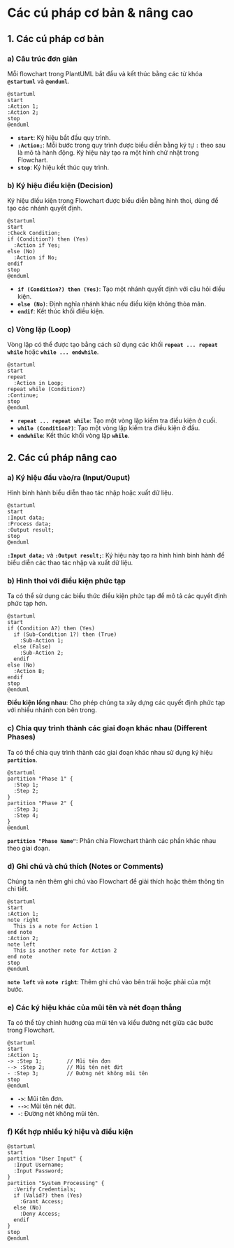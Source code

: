 # Các cú pháp cơ bản & nâng cao

## 1. Các cú pháp cơ bản

### a) Câu trúc đơn giản

Mỗi flowchart trong PlantUML bắt đầu và kết thúc bằng các từ khóa **`@startuml`** và **`@enduml`**.

```plant-uml
@startuml
start
:Action 1;
:Action 2;
stop
@enduml
```

* **`start`**: Ký hiệu bắt đầu quy trình.
* **`:Action;`**: Mỗi bước trong quy trình được biểu diễn bằng ký tự `:` theo sau là mô tả hành động. Ký hiệu này tạo ra một hình chữ nhật trong Flowchart.
* **`stop`**: Ký hiệu kết thúc quy trình.

### b) Ký hiệu điều kiện (Decision)

Ký hiệu điều kiện trong Flowchart được biểu diễn bằng hình thoi, dùng để tạo các nhánh quyết định.

```plant-uml
@startuml
start
:Check Condition;
if (Condition?) then (Yes)
  :Action if Yes;
else (No)
  :Action if No;
endif
stop
@enduml
```

* **`if (Condition?) then (Yes)`**: Tạo một nhánh quyết định với câu hỏi điều kiện.
* **`else (No)`**: Định nghĩa nhánh khác nếu điều kiện không thỏa mãn.
* **`endif`**: Kết thúc khối điều kiện.

### c) Vòng lặp (Loop)

Vòng lặp có thể được tạo bằng cách sử dụng các khối **`repeat ... repeat while`** hoặc **`while ... endwhile`**.

```plant-uml
@startuml
start
repeat
  :Action in Loop;
repeat while (Condition?)
:Continue;
stop
@enduml
```

* **`repeat ... repeat while`**: Tạo một vòng lặp kiểm tra điều kiện ở cuối.
* **`while (Condition?)`**: Tạo một vòng lặp kiểm tra điều kiện ở đầu.
* **`endwhile`**: Kết thúc khối vòng lặp **`while`**.

## 2. Các cú pháp nâng cao

### a) Ký hiệu đầu vào/ra (Input/Ouput)

Hình bình hành biểu diễn thao tác nhập hoặc xuất dữ liệu.

```plant-uml
@startuml
start
:Input data;
:Process data;
:Output result;
stop
@enduml
```

**`:Input data;`** và **`:Output result;`**: Ký hiệu này tạo ra hình hình bình hành để biểu diễn các thao tác nhập và xuất dữ liệu.

### b) Hình thoi với điều kiện phức tạp

Ta có thể sử dụng các biểu thức điều kiện phức tạp để mô tả các quyết định phức tạp hơn.

```plant-uml
@startuml
start
if (Condition A?) then (Yes)
  if (Sub-Condition 1?) then (True)
    :Sub-Action 1;
  else (False)
    :Sub-Action 2;
  endif
else (No)
  :Action B;
endif
stop
@enduml
```

**Điều kiện lồng nhau**: Cho phép chúng ta xây dựng các quyết định phức tạp với nhiều nhánh con bên trong.

### c) Chia quy trình thành các giai đoạn khác nhau (Different Phases)

Ta có thể chia quy trình thành các giai đoạn khác nhau sử dụng ký hiệu **`partition`**.

```plant-uml
@startuml
partition "Phase 1" {
  :Step 1;
  :Step 2;
}
partition "Phase 2" {
  :Step 3;
  :Step 4;
}
@enduml
```

**`partition "Phase Name"`**: Phân chia Flowchart thành các phần khác nhau theo giai đoạn.

### d) Ghi chú và chú thích (Notes or Comments)

Chúng ta nên thêm ghi chú vào Flowchart để giải thích hoặc thêm thông tin chi tiết.

```plant-uml
@startuml
start
:Action 1;
note right
  This is a note for Action 1
end note
:Action 2;
note left
  This is another note for Action 2
end note
stop
@enduml
```

**`note left`** và **`note right`**: Thêm ghi chú vào bên trái hoặc phải của một bước.

### e) Các ký hiệu khác của mũi tên và nét đoạn thẳng

Ta có thể tùy chỉnh hướng của mũi tên và kiểu đường nét giữa các bước trong Flowchart.

```plant-uml
@startuml
start
:Action 1;
-> :Step 1;        // Mũi tên đơn
--> :Step 2;       // Mũi tên nét đứt
- :Step 3;         // Đường nét không mũi tên
stop
@enduml
```

* **`->`**: Mũi tên đơn.
* **`-->`**: Mũi tên nét đứt.
* **`-`**: Đường nét không mũi tên.

### f) Kết hợp nhiều ký hiệu và điều kiện

```plant-uml
@startuml
start
partition "User Input" {
  :Input Username;
  :Input Password;
}
partition "System Processing" {
  :Verify Credentials;
  if (Valid?) then (Yes)
    :Grant Access;
  else (No)
    :Deny Access;
  endif
}
stop
@enduml
```
